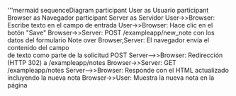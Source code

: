 '''mermaid
sequenceDiagram
    participant User as Usuario
    participant Browser as Navegador
    participant Server as Servidor
    User->>Browser: Escribe texto en el campo de entrada
    User->>Browser: Hace clic en el botón "Save"
    Browser->>Server: POST /exampleapp/new_note con los datos del formulario
    Note over Browser,Server: El navegador envía el contenido del campo<br>de texto como parte de la solicitud POST
    Server-->>Browser: Redirección (HTTP 302) a /exampleapp/notes
    Browser->>Server: GET /exampleapp/notes
    Server-->>Browser: Responde con el HTML actualizado<br>incluyendo la nueva nota
    Browser->>User: Muestra la nueva nota en la página

